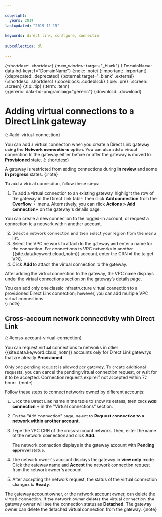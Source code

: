 ```yaml
---

copyright:
  years: 2019
lastupdated: "2019-12-15"

keywords: direct link, configure, connection

subcollection: dl

---
```


{:shortdesc: .shortdesc}
{:new_window: target="_blank"}
{:DomainName: data-hd-keyref="DomainName"}
{:note: .note}
{:important: .important}
{:deprecated: .deprecated}
{:external: target="_blank" .external}
{:shortdesc: .shortdesc}
{:codeblock: .codeblock}
{:pre: .pre}
{:screen: .screen}
{:tip: .tip}
{:term: .term}  
{:generic: data-hd-programlang="generic"}
{:download: .download}  

# Adding virtual connections to a Direct Link gateway
{: #add-virtual-connection}

You can add a virtual connection when you create a Direct Link gateway using the **Network connections** option. You can also add a virtual connection to the gateway either before or after the gateway is moved to **Provisioned** state.
{: shortdesc}

A gateway is restricted from adding connections during **In review** and some **In progress** states.
{:note}

To add a virtual connection, follow these steps:

1. To add a virtual connection to an existing gateway, highlight the row of the gateway in the Direct Link table, then click **Add connection** from the **Overflow** ![Overflow menu](images/overflow.png) menu. Alternatively, you can click **Actions > Add connection+** on the gateway's details page.

You can create a new connection to the logged-in account, or request a connection to a network within another account.

2. Select a network connection and then select your region from the menu list.
3. Select the VPC network to attach to the gateway and enter a name for the connection. For connections to VPC networks in another {{site.data.keyword.cloud_notm}} account, enter the CRN of the target VPC.
4. Click **Add** to attach the virtual connection to the gateway.

After adding the virtual connection to the gateway, the VPC name displays under the virtual connections section on the gateway's details page.

You can add only one classic infrastructure virtual connection to a provisioned Direct Link connection; however, you can add multiple VPC virtual connections.  
{: note}

## Cross-account network connectivity with Direct Link
{: #cross-account-virtual-connection}

You can request virtual connections to networks in other {{site.data.keyword.cloud_notm}} accounts only for Direct Link gateways that are already **Provisioned**.

Only one pending request is allowed per gateway. To create additional requests, you can cancel the pending virtual connection request, or wait for it to be accepted. Connection requests expire if not accepted within 72 hours.
{:note}

Follow these steps to connect networks owned by different accounts:

1. Click the Direct Link name in the table to show its details, then click **Add connection +** in the "Virtual connections" section.
2. On the "Add connection" page, select to **Request connection to a network within another account**.
3. Type the VPC CRN of the cross-account network. Then, enter the name of the network connection and click **Add**.

   The network connection displays in the gateway account with **Pending approval** status.   
3. The network owner's account displays the gateway in **view only** mode. Click the gateway name and **Accept** the network connection request from the network owner's account.
4. After accepting the network request, the status of the virtual connection changes to **Ready**.

The gateway account owner, or the network account owner, can delete the virtual connection. If the network owner deletes the virtual connection, the gateway owner will see the connection status as **Detached**. The gateway owner can delete the detached virtual connection from the gateway.
{:note}
